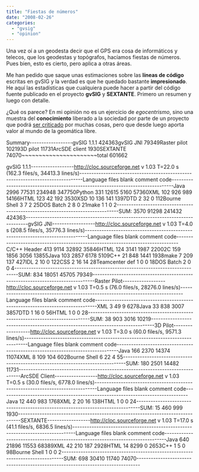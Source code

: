 ```yaml
---
title: "Fiestas de números"
date: "2008-02-26"
categories: 
  - "gvsig"
  - "opinion"
---
```


Una vez oí a un geodesta decir que el GPS era cosa de informáticos y telecos, que los geodestas y topógrafos, hacíamos fiestas de números. Pues bien, esto es cierto, pero aplica a otras áreas.

Me han pedido que saque unas estimaciones sobre las **líneas de código** escritas en gvSIG y la verdad es que he quedado bastante **impresionado**. He aquí las estadísticas que cualquiera puede hacer a partir del código fuente publicado en el proyecto **gvSIG** y **SEXTANTE**. Primero un resumen y luego con detalle.

¿Qué os parece? En mi opinión no es un ejercicio de _egocentrismo_, sino una muestra del **conocimiento** liberado a la sociedad por parte de un proyecto que podrá [ser criticado](http://www.nabble.com/Ya-est%C3%A1n-todos-los-v%C3%ADdeos-de-la-mesa-redonda-del-IGN-td14485466s18127.html) por muchas cosas, pero que desde luego aporta valor al mundo de la geomática libre.

Summary------------------gvSIG 1.1.1     424363gvSIG JNI        79349Raster pilot     102193D pilot         11731ArcSDE client     1930SEXTANTE         74070~~~~~~~~~~~~~~~~~~~~~~total           601662

gvSIG 1.1.1------------------http://cloc.sourceforge.net v 1.03  T=22.0 s (162.3 files/s, 34413.3 lines/s)-------------------------------------------------------------------------------Language                     files          blank        comment           code-------------------------------------------------------------------------------Java                          2996          77531         234948         347750Python                         331          12615           5160          57360XML                            102            926            989          14166HTML                           123             42            192           3530XSD                             10            136            141           1397DTD                              2             32              0            112Bourne Shell                     3              7              2             25DOS Batch                        2              8              0             21make                             1              1              0              2-------------------------------------------------------------------------------SUM:                          3570          91298         241432         424363-------------------------------------------------------------------------------gvSIG JNI------------------http://cloc.sourceforge.net v 1.03  T=4.0 s (208.5 files/s, 35776.3 lines/s)-------------------------------------------------------------------------------Language                     files          blank        comment           code-------------------------------------------------------------------------------C/C++ Header                   413           9114          32892          35846HTML                           124           3141           1987          22002C                              159           1856           3056          13855Java                           103           2857           6178           5109C++                             21            848           1441           1938make                             7            209            137            427IDL                              2             10              0            122CSS                              2             16             14             28Teamcenter def                   1              0              0             18DOS Batch                        2              0              0              4-------------------------------------------------------------------------------SUM:                           834          18051          45705          79349-------------------------------------------------------------------------------Raster Pilot------------------http://cloc.sourceforge.net v 1.03  T=0.5 s (76.0 files/s, 28276.0 lines/s)-------------------------------------------------------------------------------Language                     files          blank        comment           code-------------------------------------------------------------------------------XML                              3             49              9           6278Java                            33            838           3007           3857DTD                              1             16              0             56HTML                             1              0              0             28-------------------------------------------------------------------------------SUM:                            38            903           3016          10219-------------------------------------------------------------------------------3D Pilot------------------http://cloc.sourceforge.net v 1.03  T=3.0 s (60.0 files/s, 9571.3 lines/s)-------------------------------------------------------------------------------Language                     files          blank        comment           code-------------------------------------------------------------------------------Java                           166           2370          14374          11074XML                              8            109            104            602Bourne Shell                     6             22              4             55-------------------------------------------------------------------------------SUM:                           180           2501          14482          11731-------------------------------------------------------------------------------ArcSDE Client------------------http://cloc.sourceforge.net v 1.03  T=0.5 s (30.0 files/s, 6778.0 lines/s)-------------------------------------------------------------------------------Language                     files          blank        comment           code-------------------------------------------------------------------------------Java                            12            440            983           1768XML                              2             20             16            138HTML                             1              0              0             24-------------------------------------------------------------------------------SUM:                            15            460            999           1930-------------------------------------------------------------------------------SEXTANTE------------------http://cloc.sourceforge.net v 1.03  T=17.0 s (41.1 files/s, 6836.5 lines/s)-------------------------------------------------------------------------------Language                     files          blank        comment           code-------------------------------------------------------------------------------Java                           640          21896          11553          68389XML                             42            210            187           2928HTML                            14           8299              0           2653C++                              1              5              0             98Bourne Shell                     1              0              0              2-------------------------------------------------------------------------------SUM:                           698          30410          11740          74070-------------------------------------------------------------------------------
